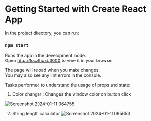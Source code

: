 # Getting Started with Create React App

In the project directory, you can run:

### `npm start`

Runs the app in the development mode.\
Open [http://localhost:3000](http://localhost:3000) to view it in your browser.

The page will reload when you make changes.\
You may also see any lint errors in the console.

Tasks performed to understand the usage of props and state:

1. Color changer : Changes the window color on button click
   
![Screenshot 2024-01-11 064755](https://github.com/RutujaJotrao/React---state-props-/assets/95583405/c2adb0b1-03d3-43be-9155-d0641f2f3318)

2. String length calculator
![Screenshot 2024-01-11 095653](https://github.com/RutujaJotrao/React-State-Props-/assets/95583405/53de9131-34a5-4e51-af52-69cfd67e408f)

